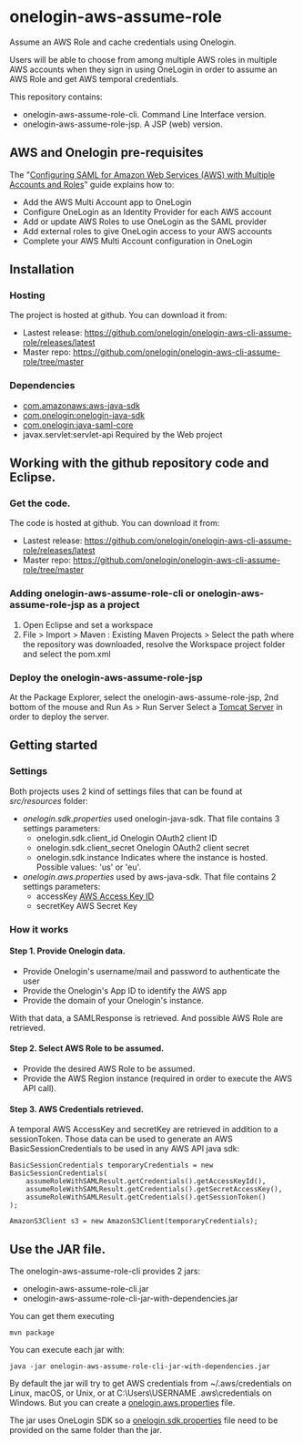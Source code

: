 onelogin-aws-assume-role
========================

Assume an AWS Role and cache credentials using Onelogin.

Users will be able to choose from among multiple AWS roles in multiple AWS accounts when they sign in using OneLogin in order to assume an AWS Role and get AWS temporal credentials.

This repository contains:
- onelogin-aws-assume-role-cli. Command Line Interface version.
- onelogin-aws-assume-role-jsp. A JSP (web) version.


AWS and Onelogin pre-requisites
-------------------------------

The "[Configuring SAML for Amazon Web Services (AWS) with Multiple Accounts and Roles](https://support.onelogin.com/hc/en-us/articles/212802926-Configuring-SAML-for-Amazon-Web-Services-AWS-with-Multiple-Accounts-and-Roles)" guide explains how to:
 - Add the AWS Multi Account app to OneLogin
 - Configure OneLogin as an Identity Provider for each AWS account
 - Add or update AWS Roles to use OneLogin as the SAML provider
 - Add external roles to give OneLogin access to your AWS accounts
 - Complete your AWS Multi Account configuration in OneLogin

## Installation
### Hosting
The project is hosted at github. You can download it from:
* Lastest release: https://github.com/onelogin/onelogin-aws-cli-assume-role/releases/latest
* Master repo: https://github.com/onelogin/onelogin-aws-cli-assume-role/tree/master

### Dependencies

* [com.amazonaws:aws-java-sdk](https://github.com/aws/aws-sdk-java)
* [com.onelogin:onelogin-java-sdk](https://github.com/onelogin/onelogin-java-sdk)
* [com.onelogin:java-saml-core](https://github.com/onelogin/java-saml)
* javax.servlet:servlet-api Required by the Web project

## Working with the github repository code and Eclipse.

### Get the code.
The code is hosted at github. You can download it from:
* Lastest release: https://github.com/onelogin/onelogin-aws-cli-assume-role/releases/latest
* Master repo: https://github.com/onelogin/onelogin-aws-cli-assume-role/tree/master

### Adding onelogin-aws-assume-role-cli or onelogin-aws-assume-role-jsp as a project
1. Open Eclipse and set a workspace
2. File > Import > Maven : Existing Maven Projects > Select the path where the repository was downloaded, resolve the Workspace project folder and select the pom.xml

### Deploy the onelogin-aws-assume-role-jsp

At the Package Explorer, select the onelogin-aws-assume-role-jsp, 2nd bottom of the mouse and Run As > Run Server
Select a [Tomcat Server](http://crunchify.com/step-by-step-guide-to-setup-and-install-apache-tomcat-server-in-eclipse-development-environment-ide/) in order to deploy the server.

## Getting started

### Settings

Both projects uses 2 kind of settings files that can be found at *src/resources* folder:

* *onelogin.sdk.properties* used onelogin-java-sdk. That file contains 3 settings parameters:
  * onelogin.sdk.client_id  Onelogin OAuth2 client ID
  * onelogin.sdk.client_secret  Onelogin OAuth2 client secret
  * onelogin.sdk.instance  Indicates where the instance is hosted. Possible values: 'us' or 'eu'.
* *onelogin.aws.properties* used by aws-java-sdk. That file contains 2 settings parameters:
  * accessKey [AWS Access Key ID](http://docs.aws.amazon.com/IAM/latest/UserGuide/id_credentials_access-keys.html)
  * secretKey AWS Secret Key

### How it works

#### Step 1. Provide Onelogin data.

- Provide Onelogin's username/mail and password to authenticate the user
- Provide the Onelogin's App ID to identify the AWS app
- Provide the domain of your Onelogin's instance.

With that data, a SAMLResponse is retrieved. And possible AWS Role are retrieved.

#### Step 2. Select AWS Role to be assumed.

- Provide the desired AWS Role to be assumed.
- Provide the AWS Region instance (required in order to execute the AWS API call).

#### Step 3. AWS Credentials retrieved.

A temporal AWS AccessKey and secretKey are retrieved in addition to a sessionToken.
Those data can be used to generate an AWS BasicSessionCredentials to be used in any AWS API java sdk:

```
BasicSessionCredentials temporaryCredentials = new BasicSessionCredentials(
    assumeRoleWithSAMLResult.getCredentials().getAccessKeyId(),
    assumeRoleWithSAMLResult.getCredentials().getSecretAccessKey(),
    assumeRoleWithSAMLResult.getCredentials().getSessionToken()
);

AmazonS3Client s3 = new AmazonS3Client(temporaryCredentials); 
```

## Use the JAR file.

The onelogin-aws-assume-role-cli provides 2 jars:
* onelogin-aws-assume-role-cli.jar
* onelogin-aws-assume-role-cli-jar-with-dependencies.jar

You can get them executing
```
mvn package
```

You can execute each jar with:
```
java -jar onelogin-aws-assume-role-cli-jar-with-dependencies.jar
```

By default the jar will try to get AWS credentials from ~/.aws/credentials on Linux, macOS, or Unix, or at C:\Users\USERNAME \.aws\credentials on Windows.
But you can create a [onelogin.aws.properties](https://github.com/onelogin/onelogin-aws-cli-assume-role/blob/master/onelogin-aws-assume-role-cli/src/main/resources/onelogin.aws.properties) file.

The jar uses OneLogin SDK so a [onelogin.sdk.properties](https://github.com/onelogin/onelogin-aws-cli-assume-role/blob/master/onelogin-aws-assume-role-cli/src/main/resources/onelogin.sdk.properties) file need to be provided on the same folder than the jar.